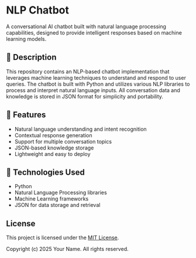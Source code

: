 # NLP Chatbot

A conversational AI chatbot built with natural language processing capabilities, designed to provide intelligent responses based on machine learning models.

## 📝 Description

This repository contains an NLP-based chatbot implementation that leverages machine learning techniques to understand and respond to user queries. The chatbot is built with Python and utilizes various NLP libraries to process and interpret natural language inputs. All conversation data and knowledge is stored in JSON format for simplicity and portability.

## 🚀 Features

- Natural language understanding and intent recognition
- Contextual response generation
- Support for multiple conversation topics
- JSON-based knowledge storage
- Lightweight and easy to deploy

## 🔧 Technologies Used

- Python
- Natural Language Processing libraries
- Machine Learning frameworks
- JSON for data storage and retrieval

## License

This project is licensed under the [MIT License](LICENSE).

Copyright (c) 2025 Your Name. All rights reserved.